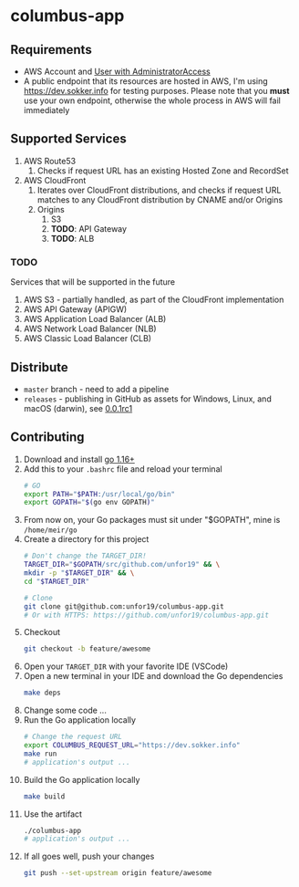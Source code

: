 # columbus-app

## Requirements

- AWS Account and [User with AdministratorAccess](https://docs.aws.amazon.com/IAM/latest/UserGuide/getting-started_create-admin-group.html)
- A public endpoint that its resources are hosted in AWS, I'm using https://dev.sokker.info for testing purposes. Please note that you **must** use your own endpoint, otherwise the whole process in AWS will fail immediately

## Supported Services

1. AWS Route53
   1. Checks if request URL has an existing Hosted Zone and RecordSet
2. AWS CloudFront
   1. Iterates over CloudFront distributions, and checks if request URL matches to any CloudFront distribution by CNAME and/or Origins
   2. Origins
      1. S3
      2. **TODO**: API Gateway
      3. **TODO**: ALB

### TODO

Services that will be supported in the future

1. AWS S3 - partially handled, as part of the CloudFront implementation
1. AWS API Gateway (APIGW)
1. AWS Application Load Balancer (ALB)
1. AWS Network Load Balancer (NLB)
1. AWS Classic Load Balancer (CLB)


## Distribute

- `master` branch - need to add a pipeline
- `releases` - publishing in GitHub as assets for Windows, Linux, and macOS (darwin), see [0.0.1rc1](https://github.com/unfor19/columbus-app/releases/tag/0.0.1rc1)

## Contributing

1. Download and install [go 1.16+](https://golang.org/doc/install)
1. Add this to your `.bashrc` file and reload your terminal
    ```bash
    # GO
    export PATH="$PATH:/usr/local/go/bin"
    export GOPATH="$(go env GOPATH)"
    ```
1. From now on, your Go packages must sit under "$GOPATH", mine is `/home/meir/go`
1. Create a directory for this project
   ```bash
   # Don't change the TARGET_DIR!
   TARGET_DIR="$GOPATH/src/github.com/unfor19" && \
   mkdir -p "$TARGET_DIR" && \
   cd "$TARGET_DIR"

   # Clone
   git clone git@github.com:unfor19/columbus-app.git
   # Or with HTTPS: https://github.com/unfor19/columbus-app.git
   ```
1. Checkout
   ```bash
   git checkout -b feature/awesome
   ```
2. Open your `TARGET_DIR` with your favorite IDE (VSCode)
3. Open a new terminal in your IDE and download the Go dependencies
   ```bash
   make deps
   ```
4. Change some code ...
5. Run the Go application locally
   ```bash
   # Change the request URL
   export COLUMBUS_REQUEST_URL="https://dev.sokker.info"
   make run
   # application's output ...
   ```
6. Build the Go application locally
   ```bash
   make build
   ```
7. Use the artifact
   ```bash
   ./columbus-app
   # application's output ...
   ```
8. If all goes well, push your changes
   ```bash
   git push --set-upstream origin feature/awesome
   ```